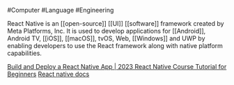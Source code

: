 #Computer #Language #Engineering 

React Native is an [[open-source]] [[UI]] [[software]] framework created by Meta Platforms, Inc. It is used to develop applications for [[Android]], Android TV, [[iOS]], [[macOS]], tvOS, Web, [[Windows]] and UWP by enabling developers to use the React framework along with native platform capabilities.

[Build and Deploy a React Native App | 2023 React Native Course Tutorial for Beginners](https://www.youtube.com/watch?v=mJ3bGvy0WAY&ab_channel=JavaScriptMastery)
[React native docs](https://reactnative.dev/docs/getting-started)

